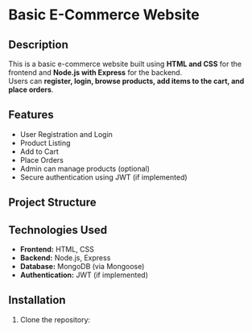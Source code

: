 # Basic E-Commerce Website

## Description
This is a basic e-commerce website built using **HTML and CSS** for the frontend and **Node.js with Express** for the backend.  
Users can **register, login, browse products, add items to the cart, and place orders**.

## Features
- User Registration and Login
- Product Listing
- Add to Cart
- Place Orders
- Admin can manage products (optional)
- Secure authentication using JWT (if implemented)

## Project Structure

## Technologies Used
- **Frontend:** HTML, CSS  
- **Backend:** Node.js, Express  
- **Database:** MongoDB (via Mongoose)  
- **Authentication:** JWT (if implemented)  

## Installation
1. Clone the repository:  
 



